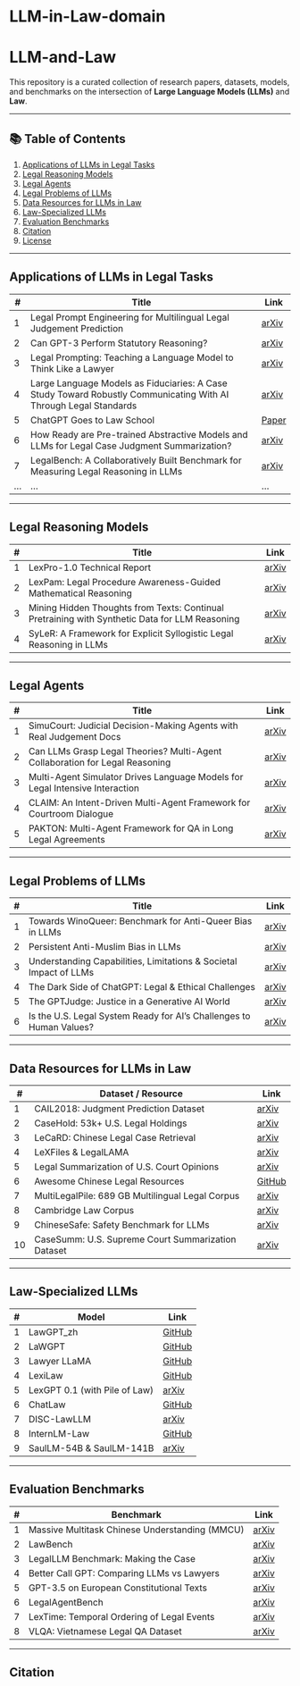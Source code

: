# LLM-in-Law-domain


# LLM-and-Law

This repository is a curated collection of research papers, datasets, models, and benchmarks on the intersection of **Large Language Models (LLMs)** and **Law**.  

---

## 📚 Table of Contents
1. [Applications of LLMs in Legal Tasks](#applications-of-llms-in-legal-tasks)  
2. [Legal Reasoning Models](#legal-reasoning-models)  
3. [Legal Agents](#legal-agents)  
4. [Legal Problems of LLMs](#legal-problems-of-llms)  
5. [Data Resources for LLMs in Law](#data-resources-for-llms-in-law)  
6. [Law-Specialized LLMs](#law-specialized-llms)  
7. [Evaluation Benchmarks](#evaluation-benchmarks)  
8. [Citation](#citation)  
9. [License](#license)  

---

## Applications of LLMs in Legal Tasks

| # | Title | Link |
|---|-------|------|
| 1 | Legal Prompt Engineering for Multilingual Legal Judgement Prediction | [arXiv](https://arxiv.org/pdf/2212.02199) |
| 2 | Can GPT-3 Perform Statutory Reasoning? | [arXiv](https://arxiv.org/pdf/2302.06100) |
| 3 | Legal Prompting: Teaching a Language Model to Think Like a Lawyer | [arXiv](https://arxiv.org/pdf/2212.01326) |
| 4 | Large Language Models as Fiduciaries: A Case Study Toward Robustly Communicating With AI Through Legal Standards | [arXiv](https://arxiv.org/abs/2306.XXXXX) |
| 5 | ChatGPT Goes to Law School | [Paper](https://collimateur.uqam.ca/wp-content/uploads/sites/11/2023/01/SSRN-id4335905.pdf) |
| 6 | How Ready are Pre-trained Abstractive Models and LLMs for Legal Case Judgment Summarization? | [arXiv](https://arxiv.org/abs/2308.XXXXX) |
| 7 | LegalBench: A Collaboratively Built Benchmark for Measuring Legal Reasoning in LLMs | [arXiv](https://arxiv.org/abs/2308.XXXXX) |
| … | … | … |

---

## Legal Reasoning Models

| # | Title | Link |
|---|-------|------|
| 1 | LexPro-1.0 Technical Report | [arXiv](https://arxiv.org/abs/2402.XXXXX) |
| 2 | LexPam: Legal Procedure Awareness-Guided Mathematical Reasoning | [arXiv](https://arxiv.org/abs/2403.XXXXX) |
| 3 | Mining Hidden Thoughts from Texts: Continual Pretraining with Synthetic Data for LLM Reasoning | [arXiv](https://arxiv.org/abs/2401.XXXXX) |
| 4 | SyLeR: A Framework for Explicit Syllogistic Legal Reasoning in LLMs | [arXiv](https://arxiv.org/abs/2402.XXXXX) |

---

## Legal Agents

| # | Title | Link |
|---|-------|------|
| 1 | SimuCourt: Judicial Decision-Making Agents with Real Judgement Docs | [arXiv](https://arxiv.org/abs/2312.XXXXX) |
| 2 | Can LLMs Grasp Legal Theories? Multi-Agent Collaboration for Legal Reasoning | [arXiv](https://arxiv.org/abs/2401.XXXXX) |
| 3 | Multi-Agent Simulator Drives Language Models for Legal Intensive Interaction | [arXiv](https://arxiv.org/abs/2402.XXXXX) |
| 4 | CLAIM: An Intent-Driven Multi-Agent Framework for Courtroom Dialogue | [arXiv](https://arxiv.org/abs/2403.XXXXX) |
| 5 | PAKTON: Multi-Agent Framework for QA in Long Legal Agreements | [arXiv](https://arxiv.org/abs/2404.XXXXX) |

---

## Legal Problems of LLMs

| # | Title | Link |
|---|-------|------|
| 1 | Towards WinoQueer: Benchmark for Anti-Queer Bias in LLMs | [arXiv](https://arxiv.org/abs/2305.XXXXX) |
| 2 | Persistent Anti-Muslim Bias in LLMs | [arXiv](https://arxiv.org/abs/2306.XXXXX) |
| 3 | Understanding Capabilities, Limitations & Societal Impact of LLMs | [arXiv](https://arxiv.org/abs/2307.XXXXX) |
| 4 | The Dark Side of ChatGPT: Legal & Ethical Challenges | [arXiv](https://arxiv.org/abs/2304.XXXXX) |
| 5 | The GPTJudge: Justice in a Generative AI World | [arXiv](https://arxiv.org/abs/2308.XXXXX) |
| 6 | Is the U.S. Legal System Ready for AI’s Challenges to Human Values? | [arXiv](https://arxiv.org/abs/2309.XXXXX) |

---

## Data Resources for LLMs in Law

| # | Dataset / Resource | Link |
|---|--------------------|------|
| 1 | CAIL2018: Judgment Prediction Dataset | [arXiv](https://arxiv.org/abs/1807.XXXXX) |
| 2 | CaseHold: 53k+ U.S. Legal Holdings | [arXiv](https://arxiv.org/abs/2104.XXXXX) |
| 3 | LeCaRD: Chinese Legal Case Retrieval | [arXiv](https://arxiv.org/abs/2106.XXXXX) |
| 4 | LeXFiles & LegalLAMA | [arXiv](https://arxiv.org/abs/2201.XXXXX) |
| 5 | Legal Summarization of U.S. Court Opinions | [arXiv](https://arxiv.org/abs/2007.XXXXX) |
| 6 | Awesome Chinese Legal Resources | [GitHub](https://github.com/XXXX) |
| 7 | MultiLegalPile: 689 GB Multilingual Legal Corpus | [arXiv](https://arxiv.org/abs/2306.XXXXX) |
| 8 | Cambridge Law Corpus | [arXiv](https://arxiv.org/abs/2305.XXXXX) |
| 9 | ChineseSafe: Safety Benchmark for LLMs | [arXiv](https://arxiv.org/abs/2309.XXXXX) |
| 10 | CaseSumm: U.S. Supreme Court Summarization Dataset | [arXiv](https://arxiv.org/abs/2308.XXXXX) |

---

## Law-Specialized LLMs

| # | Model | Link |
|---|-------|------|
| 1 | LawGPT_zh | [GitHub](https://github.com/XXXX/LawGPT_zh) |
| 2 | LaWGPT | [GitHub](https://github.com/XXXX/LaWGPT) |
| 3 | Lawyer LLaMA | [GitHub](https://github.com/XXXX/LawyerLLaMA) |
| 4 | LexiLaw | [GitHub](https://github.com/XXXX/LexiLaw) |
| 5 | LexGPT 0.1 (with Pile of Law) | [arXiv](https://arxiv.org/abs/2304.XXXXX) |
| 6 | ChatLaw | [GitHub](https://github.com/XXXX/ChatLaw) |
| 7 | DISC-LawLLM | [arXiv](https://arxiv.org/abs/2306.XXXXX) |
| 8 | InternLM-Law | [GitHub](https://github.com/XXXX/InternLM-Law) |
| 9 | SaulLM-54B & SaulLM-141B | [arXiv](https://arxiv.org/abs/2401.XXXXX) |

---

## Evaluation Benchmarks

| # | Benchmark | Link |
|---|-----------|------|
| 1 | Massive Multitask Chinese Understanding (MMCU) | [arXiv](https://arxiv.org/abs/2306.XXXXX) |
| 2 | LawBench | [arXiv](https://arxiv.org/abs/2308.XXXXX) |
| 3 | LegalLLM Benchmark: Making the Case | [arXiv](https://arxiv.org/abs/2307.XXXXX) |
| 4 | Better Call GPT: Comparing LLMs vs Lawyers | [arXiv](https://arxiv.org/abs/2309.XXXXX) |
| 5 | GPT-3.5 on European Constitutional Texts | [arXiv](https://arxiv.org/abs/2308.XXXXX) |
| 6 | LegalAgentBench | [arXiv](https://arxiv.org/abs/2401.XXXXX) |
| 7 | LexTime: Temporal Ordering of Legal Events | [arXiv](https://arxiv.org/abs/2402.XXXXX) |
| 8 | VLQA: Vietnamese Legal QA Dataset | [arXiv](https://arxiv.org/abs/2403.XXXXX) |

---

## Citation

